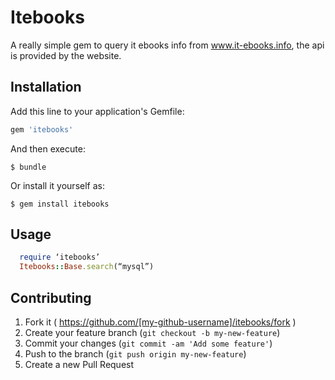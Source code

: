# Itebooks

A really simple gem to query it ebooks info from www.it-ebooks.info, the api is provided by the website.

## Installation

Add this line to your application's Gemfile:

```ruby
gem 'itebooks'
```

And then execute:

    $ bundle

Or install it yourself as:

    $ gem install itebooks

## Usage

```ruby
  require ‘itebooks’
  Itebooks::Base.search(“mysql”)
```

## Contributing

1. Fork it ( https://github.com/[my-github-username]/itebooks/fork )
2. Create your feature branch (`git checkout -b my-new-feature`)
3. Commit your changes (`git commit -am 'Add some feature'`)
4. Push to the branch (`git push origin my-new-feature`)
5. Create a new Pull Request
